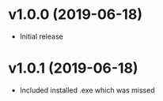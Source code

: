 # v1.0.0 (2019-06-18)
* Initial release

# v1.0.1 (2019-06-18)
* Included installed .exe which was missed
